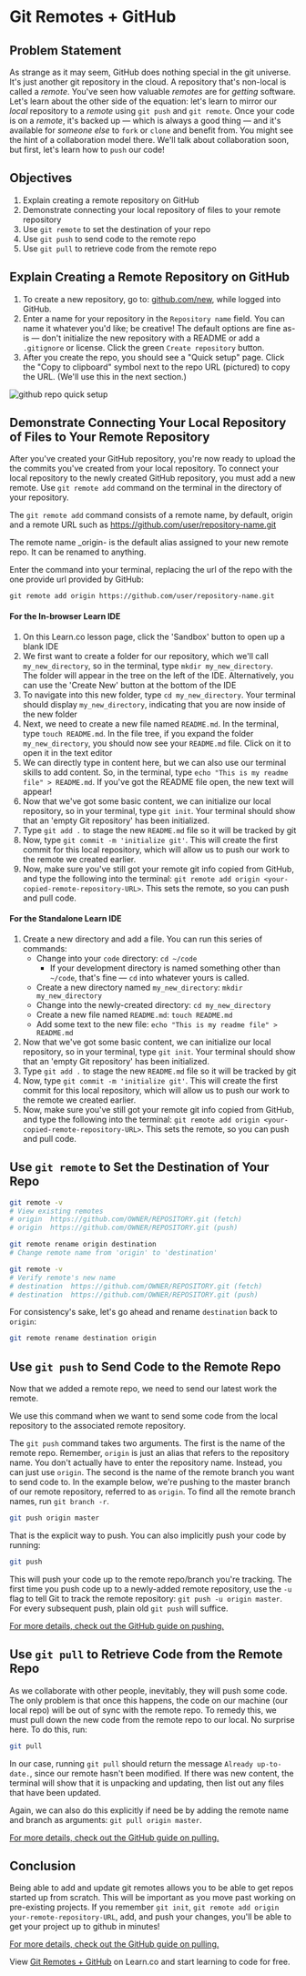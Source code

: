 # Git Remotes + GitHub

## Problem Statement

As strange as it may seem, GitHub does nothing special in the git universe. 
It's just another git repository in the cloud. A repository that's non-local
is called a _remote_. You've seen how valuable _remotes_ are for _getting_
software. Let's learn about the other side of the equation: let's learn to
mirror our _local_ repository to a _remote_ using `git push` and `git remote`.
Once your code is on a _remote_, it's backed up &mdash; which is always a good
thing &mdash; and it's available for _someone else_ to `fork` or `clone` and
benefit from. You might see the hint of a collaboration model there. We'll
talk about collaboration soon, but first, let's learn how to `push` our code!

## Objectives

1. Explain creating a remote repository on GitHub
2. Demonstrate connecting your local repository of files to your remote repository
3. Use `git remote` to set the destination of your repo
4. Use `git push` to send code to the remote repo
5. Use `git pull` to retrieve code from the remote repo


## Explain Creating a Remote Repository on GitHub

1. To create a new repository, go to: [github.com/new](https://github.com/new),
while logged into GitHub.
2. Enter a name for your repository in the `Repository name` field. You can
name it whatever you'd like; be creative! The default options are fine as-is —
don't initialize the new repository with a README or add a `.gitignore` or
license. Click the green `Create repository` button.
3. After you create the repo, you should see a "Quick setup" page. Click the
"Copy to clipboard" symbol next to the repo URL (pictured) to copy the URL.
(We'll use this in the next section.)

![github repo quick setup](https://curriculum-content.s3.amazonaws.com/web-development/enough-git-for-learn-co/github_quick_setup.png)

## Demonstrate Connecting Your Local Repository of Files to Your Remote Repository

After you've created your GitHub repository, you're now ready to upload the
the commits you've created from your local repository. To connect your local
repository to the newly created GitHub repository, you must add a new remote.
Use `git remote add` command on the terminal in the directory of your repository.

The `git remote add` command consists of a remote name, by default, origin and
a remote URL such as https://github.com/user/repository-name.git

The remote name _origin- is the default alias assigned to your new remote repo.
It can be renamed to anything. 

Enter the command into your terminal, replacing the url of the repo with the
one provide url provided by GitHub:

```git remote add origin https://github.com/user/repository-name.git```

#### For the In-browser Learn IDE 

1. On this Learn.co lesson page, click the 'Sandbox' button to open up a blank
IDE
2. We first want to create a folder for our repository, which we'll call
`my_new_directory`, so in the terminal, type `mkdir my_new_directory`.  
The folder will appear in the tree on the left of the IDE. Alternatively, 
you can use the 'Create New' button at the
bottom of the IDE
4. To navigate into this new folder, type `cd my_new_directory`. Your terminal
should display `my_new_directory`, indicating that you are now inside of the
new folder
5. Next, we need to create a new file named `README.md`.  In the terminal, type
`touch README.md`.  In the file tree, if you expand the folder `my_new_directory`,
you should now see your `README.md` file. Click on it to open it in the text
editor
6. We can directly type in content here, but we can also use our terminal
skills to add content.  So, in the terminal, type
`echo "This is my readme file" > README.md`. If you've got the README file open,
the new text will appear!
7. Now that we've got some basic content, we can initialize our local
repository, so in your terminal, type `git init`.  Your terminal should show
that an 'empty Git repository' has been initialized.
8. Type `git add .` to stage the new `README.md` file so it will be tracked by git
9. Now, type `git commit -m 'initialize git'`.  This will create the first
commit for this local repository, which will allow us to push our work to the
remote we created earlier.
10. Now, make sure you've still got your remote git info copied from GitHub,
and type the following into the terminal:
`git remote add origin <your-copied-remote-repository-URL>`. This sets the
remote, so you can push and pull code.

#### For the Standalone Learn IDE 

1. Create a new directory and add a file. You can run this series of commands:
    * Change into your `code` directory: `cd ~/code`
      - If your development directory is named something other than `~/code`, that's
      fine — `cd` into whatever yours is called.
    * Create a new directory named `my_new_directory`: `mkdir my_new_directory`
    * Change into the newly-created directory: `cd my_new_directory`
    * Create a new file named `README.md`: `touch README.md`
    * Add some text to the new file: `echo "This is my readme file" > README.md`
2. Now that we've got some basic content, we can initialize our local
repository, so in your terminal, type `git init`.  Your terminal should show
that an 'empty Git repository' has been initialized.
3. Type `git add .` to stage the new `README.md` file so it will be tracked by git
4. Now, type `git commit -m 'initialize git'`.  This will create the first
commit for this local repository, which will allow us to push our work to the
remote we created earlier.
5. Now, make sure you've still got your remote git info copied from GitHub,
and type the following into the terminal:
`git remote add origin <your-copied-remote-repository-URL>`. This sets the
remote, so you can push and pull code.

## Use `git remote` to Set the Destination of Your Repo

```bash
git remote -v
# View existing remotes
# origin  https://github.com/OWNER/REPOSITORY.git (fetch)
# origin  https://github.com/OWNER/REPOSITORY.git (push)

git remote rename origin destination
# Change remote name from 'origin' to 'destination'

git remote -v
# Verify remote's new name
# destination  https://github.com/OWNER/REPOSITORY.git (fetch)
# destination  https://github.com/OWNER/REPOSITORY.git (push)
```

For consistency's sake, let's go ahead and rename `destination` back to `origin`:

```bash
git remote rename destination origin
```

## Use `git push` to Send Code to the Remote Repo

Now that we added a remote repo, we need to send our latest work the remote.

We use this command when we want to send some code from the local repository to
the associated remote repository.

The `git push` command takes two arguments. The first is the name of the remote
repo. Remember, `origin` is just an alias that refers to the repository name.
You don't actually have to enter the repository name. Instead, you can just use
`origin`. The second is the name of the remote branch you want to send code to.
In the example below, we're pushing to the master branch of our remote
repository, referred to as `origin`. To find all the remote branch names, run
`git branch -r`.

```bash
git push origin master
```

That is the explicit way to push. You can also implicitly push your code by running:

```bash
git push
```
This will push your code up to the remote repo/branch you're tracking. The
first time you push code up to a newly-added remote repository, use the `-u`
flag to tell Git to track the remote repository: `git push -u origin master`.
For every subsequent push, plain old `git push` will suffice.

[For more details, check out the GitHub guide on pushing.](https://help.github.com/articles/pushing-to-a-remote/)


##  Use `git pull` to Retrieve Code from the Remote Repo

As we collaborate with other people, inevitably, they will push some code. The
only problem is that once this happens, the code on our machine (our local
repo) will be out of sync with the remote repo. To remedy this, we must pull
down the new code from the remote repo to our local. No surprise here. To do
this, run:

```bash
git pull
```

In our case, running `git pull` should return the message `Already up-to-date.`,
since our remote hasn't been modified.  If there was new content, the terminal
will show that it is unpacking and updating, then list out any files that have
been updated.

Again, we can also do this explicitly if need be by adding the remote name and
branch as arguments: `git pull origin master`.

[For more details, check out the GitHub guide on pulling.](https://help.github.com/articles/fetching-a-remote/)

## Conclusion

Being able to add and update git remotes allows you to be able to get repos started up
from scratch. This will be important as you move past working on pre-existing projects.
If you remember `git init`, `git remote add origin your-remote-repository-URL`, add, and
push your changes, you'll be able to get your project up to github in minutes!

[For more details, check out the GitHub guide on pulling.](https://help.github.com/articles/fetching-a-remote/)

<p data-visibility="hidden">View <a href="https://learn.co/lessons/git-remotes-with-github-readme" title="Git Remotes + GitHub">Git Remotes + GitHub</a> on Learn.co and start learning to code for free.</p>

